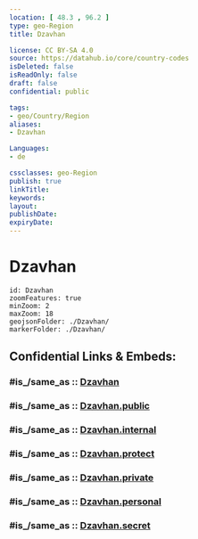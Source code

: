 ```yaml
---
location: [ 48.3 , 96.2 ] 
type: geo-Region
title: Dzavhan

license: CC BY-SA 4.0
source: https://datahub.io/core/country-codes
isDeleted: false
isReadOnly: false
draft: false
confidential: public

tags:
- geo/Country/Region
aliases:
- Dzavhan

Languages:
- de

cssclasses: geo-Region
publish: true
linkTitle: 
keywords: 
layout: 
publishDate: 
expiryDate: 
---
```


# Dzavhan

```leaflet
id: Dzavhan
zoomFeatures: true 
minZoom: 2 
maxZoom: 18
geojsonFolder: ./Dzavhan/
markerFolder: ./Dzavhan/
```


## Confidential Links & Embeds: 

### #is_/same_as :: [Dzavhan](/_Standards/Earth/Continent/Asia/Asia~East/Mongolia/Provinces~Mongolia/Dzavhan.md) 

### #is_/same_as :: [Dzavhan.public](/_public/Earth/Continent/Asia/Asia~East/Mongolia/Provinces~Mongolia/Dzavhan.public.md) 

### #is_/same_as :: [Dzavhan.internal](/_internal/Earth/Continent/Asia/Asia~East/Mongolia/Provinces~Mongolia/Dzavhan.internal.md) 

### #is_/same_as :: [Dzavhan.protect](/_protect/Earth/Continent/Asia/Asia~East/Mongolia/Provinces~Mongolia/Dzavhan.protect.md) 

### #is_/same_as :: [Dzavhan.private](/_private/Earth/Continent/Asia/Asia~East/Mongolia/Provinces~Mongolia/Dzavhan.private.md) 

### #is_/same_as :: [Dzavhan.personal](/_personal/Earth/Continent/Asia/Asia~East/Mongolia/Provinces~Mongolia/Dzavhan.personal.md) 

### #is_/same_as :: [Dzavhan.secret](/_secret/Earth/Continent/Asia/Asia~East/Mongolia/Provinces~Mongolia/Dzavhan.secret.md)

